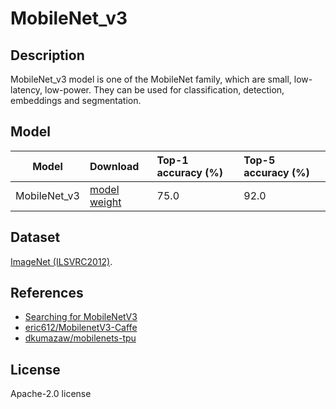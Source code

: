 <!--- SPDX-License-Identifier: Apache-2.0 -->

# MobileNet_v3

## Description

MobileNet_v3 model is one of the MobileNet family, which are small, low-latency, low-power. They can be used for classification, detection, embeddings and segmentation.

## Model

|Model            |Download                                                                 |Top-1 accuracy (%) |Top-5 accuracy (%) |
|-----------------|:------------------------------------------------------------------------|:------------------|:------------------|
| MobileNet_v3    |[model](MobileNetV3.prototxt) [weight](MobileNetV3.caffemodel)           | 75.0              | 92.0              |

## Dataset

[ImageNet (ILSVRC2012)](http://www.image-net.org/challenges/LSVRC/2012/).

## References

* [Searching for MobileNetV3](https://arxiv.org/abs/1905.02244)
* [eric612/MobilenetV3-Caffe](https://github.com/eric612/MobilenetV3-Caffe)
* [dkumazaw/mobilenets-tpu](https://github.com/dkumazaw/mobilenets-tpu)

## License

Apache-2.0 license
